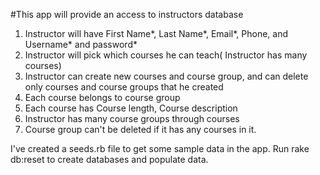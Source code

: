 #This app will provide an access to instructors database
1. Instructor will have First Name*, Last Name*, Email*, Phone, and Username* and password*
2. Instructor will pick which courses he can teach( Instructor has many courses)
3. Instructor can create new courses and course group, and can delete only courses and course groups that he created
4. Each course belongs to course group
5. Each course has Course length, Course description
6. Instructor has many course groups through courses
7. Course group can't be deleted if it has any courses in it.


I've created a seeds.rb file to get some sample data in the app. Run rake db:reset to create databases and  populate data.
